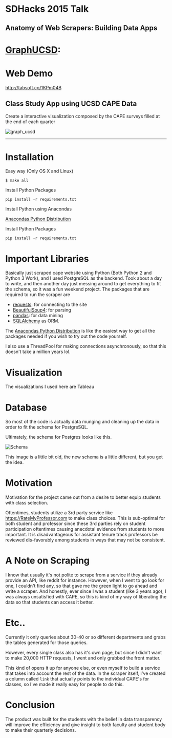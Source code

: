 SDHacks 2015 Talk
=================

## Anatomy of Web Scrapers: Building Data Apps

[GraphUCSD](http://tabsoft.co/1KPm04B):
========================================

Web Demo
=========
http://tabsoft.co/1KPm04B

## Class Study App using UCSD CAPE Data
Create a interactive visualization composed by the CAPE surveys filled at the end of each quarter

![graph_ucsd](http://i.imgur.com/DufDtIE.png)

------

Installation
============

Easy way (Only OS X and Linux)

```
$ make all
```

Install Python Packages
```
pip install -r requirements.txt
```

Install Python using Anacondas

[Anacondas Python Distribution](http://continuum.io/downloads)

Install Python Packages
```
pip install -r requirements.txt
```

Important Libraries
====================

Basically just scraped cape website using Python (Both Python 2 and Python 3 Work), and I used PostgreSQL as the backend. Took about a day to write, and then another day just messing around to get everything to fit the schema, so it was a fun weekend project. The packages that are required to run the scraper are

* [requests](https://github.com/kennethreitz/requests): for connecting to the site
* [BeautifulSoup4](https://github.com/jjangsangy/BeautifulSoup4): for parsing
* [pandas](http://pandas.pydata.org/):  for data mining
* [SQLAlchemy](http://www.sqlalchemy.org/) as ORM.

The [Anacondas Python Distribution](https://store.continuum.io/cshop/anaconda/) is like the easiest way to get all the packages needed if you wish to try out the code yourself.

I also use a ThreadPool for making connections asynchronously, so that this doesn't take a million years lol.

Visualization
=============

The visualizations I used here are Tableau

Database
========

So most of the code is actually data munging and cleaning up the data in order to fit the schema for PostgreSQL. 

Ultimately, the schema for Postgres looks like this.

![Schema](http://i.imgur.com/JpMoiIz.jpg?1)

This image is a little bit old, the new schema is a little different, but you get the idea.

Motivation
==========
Motivation for the project came out from a desire to better equip students with class selection. 

Oftentimes, students utilize a 3rd party service like https://RateMyProfessor.com to make class choices. This is sub-optimal for both student and professor since these 3rd parties rely on student participation oftentimes causing anecdotal evidence from students to more important. It is disadvantageous for assistant tenure track professors be reviewed dis-favorably among students in ways that may not be consistent. 

A Note on Scraping
==================

I know that usually it's not polite to scrape from a service if they already provide an API, like reddit for instance. However, when I went to go look for one, I couldn't find any, so that gave me the green light to go ahead and write a scraper. And honestly, ever since I was a student (like 3 years ago), I was always unsatisfied with CAPE, so this is kind of my way of liberating the data so that students can access it better.

Etc..
=====

Currently it only queries about 30-40 or so different departments and grabs the tables generated for those queries.

However, every single class also has it's own page, but since I didn't want to make 20,000 HTTP requests, I went and only grabbed the front matter.

This kind of opens it up for anyone else, or even myself to build a service that takes into account the rest of the data. In the scraper itself, I've created a column called `link` that actually points to the individual CAPE's for classes, so I've made it really easy for people to do this.


Conclusion
==========
The product was built for the students with the belief in data transparency will improve the efficiency and give insight to both faculty and student body to make their quarterly decisions.
